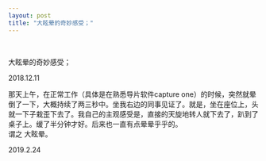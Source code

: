 ```yaml
---
layout: post
title: "大眩晕的奇妙感受；"
---
```


  
&nbsp;
&nbsp;


大眩晕的奇妙感受；

2018.12.11

那天上午，在正常工作（具体是在熟悉导片软件capture one）的时候，突然就晕倒了一下，大概持续了两三秒中。坐我右边的同事见证了。就是，坐在座位上，头就一下子栽歪下去了。我自己的主观感受是，直接的天旋地转人就下去了，趴到了桌子上。缓了半分钟才好。后来也一直有点晕晕乎乎的。
<br>谓之 大眩晕。

2019.2.24